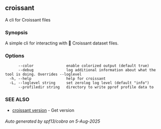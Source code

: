 ## croissant

A cli for Croissant files

### Synopsis

A simple cli for interacting with 🥐 Croissant dataset files.

### Options

```
      --color               enable colorized output (default true)
      --debug               log additional information about what the tool is doing. Overrides --loglevel
  -h, --help                help for croissant
  -L, --loglevel string     set zerolog log level (default "info")
      --profiledir string   directory to write pprof profile data to
```

### SEE ALSO

* [croissant version](croissant_version.md)	 - Get version

###### Auto generated by spf13/cobra on 5-Aug-2025
